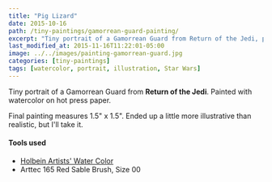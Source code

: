 ```yaml
---
title: "Pig Lizard"
date: 2015-10-16
path: /tiny-paintings/gamorrean-guard-painting/
excerpt: "Tiny portrait of a Gamorrean Guard from Return of the Jedi, painted with watercolor on hot press paper."
last_modified_at: 2015-11-16T11:22:01-05:00
image: ../../images/painting-gamorrean-guard.jpg
categories: [tiny-paintings]
tags: [watercolor, portrait, illustration, Star Wars]
---
```


Tiny portrait of a Gamorrean Guard from **Return of the Jedi**. Painted with watercolor on hot press paper.

Final painting measures 1.5\" x 1.5\". Ended up a little more illustrative than realistic, but I'll take it.

#### Tools used

- [Holbein Artists' Water Color](https://amzn.to/2ZPsCTN)
- Arttec 165 Red Sable Brush, Size 00
